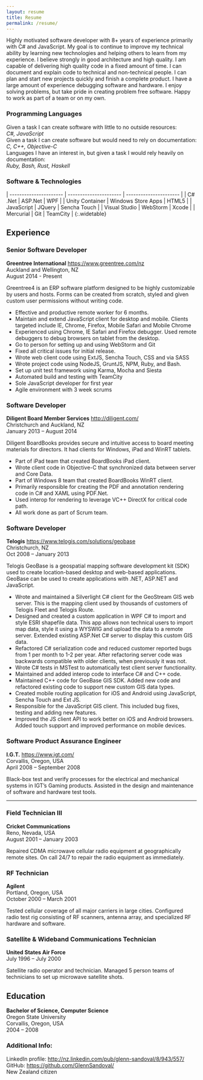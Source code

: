 ```yaml
---
layout: resume
title: Resume
permalink: /resume/
---
```


Highly motivated software developer with 8+ years of experience primarily with C# and JavaScript. My goal is to continue to improve my technical ability by learning new technologies and helping others to learn from my experience. I believe strongly in good architecture and high quality. I am capable of delivering high quality code in a fixed amount of time. I can document and explain code to technical and non-technical people. I can plan and start new projects quickly and finish a complete product. I have a large amount of experience debugging software and hardware. I enjoy solving problems, but take pride in creating problem free software. Happy to work as part of a team or on my own.

### Programming Languages
Given a task I can create software with little to no outside resources:  
*C#, JavaScript*  
Given a task I can create software but would need to rely on documentation:  
*C, C++, Objective-C*  
Languages I have an interest in, but given a task I would rely heavily on documentation:  
*Ruby, Bash, Rust, Haskell*  

### Software & Technologies

| ---------------------- | ---------------------- | ---------------------- |
| C# .Net                | ASP.Net                | WPF                    |
| Unity Container        | Windows Store Apps     | HTML5                  |
| JavaScript             | JQuery                 | Sencha Touch           |
| Visual Studio          | WebStorm               | Xcode                  |
| Mercurial              | Git                    | TeamCity               |
{:.widetable}  



## **Experience**

### **Senior Software Developer**
**Greentree International** <https://www.greentree.com/nz>  
Auckland and Wellington, NZ  
August 2014 - Present  

Greentree4 is an ERP software platform designed to be highly customizable by users and hosts. Forms
can be created from scratch, styled and given custom user permissions without writing code.  

* Effective and productive remote worker for 6 months.
* Maintain and extend JavaScript client for desktop and mobile. Clients targeted include IE, Chrome, Firefox, Mobile Safari and Mobile Chrome
* Experienced using Chrome, IE Safari and Firefox debugger. Used remote debuggers to debug browsers on tablet from the desktop.
* Go to person for setting up and using WebStorm and Git
* Fixed all critical issues for initial release.
* Wrote web client code using ExtJS, Sencha Touch, CSS and via SASS
* Wrote project code using NodeJS, GruntJS, NPM, Ruby, and Bash.
* Set up unit test framework using Karma, Mocha and Siesta
* Automated build and testing with TeamCity
* Sole JavaScript developer for first year
* Agile environment with 3 week scrums

### **Software Developer**
**Diligent Board Member Services** <http://diligent.com/>  
Christchurch and Auckland, NZ  
January 2013 – August 2014  

Diligent BoardBooks provides secure and intuitive access to board meeting materials for directors. It had clients for Windows, iPad and WinRT tablets.

* Part of iPad team that created BoardBooks iPad client.
* Wrote client code in Objective-C that synchronized data between server and Core Data.
* Part of Windows 8 team that created BoardBooks WinRT client.
* Primarily responsible for creating the PDF and annotation rendering code in C# and XAML using PDF.Net.
* Used interop for rendering to leverage VC++ DirectX for critical code path.
* All work done as part of Scrum team.

### **Software Developer**
**Telogis** <https://www.telogis.com/solutions/geobase>  
Christchurch, NZ  
Oct 2008 – January 2013  

Telogis GeoBase is a geospatial mapping software development kit (SDK) used to create location-based desktop and web-based applications. GeoBase can be used to create applications with .NET, ASP.NET and JavaScript.  

* Wrote and maintained a Silverlight C# client for the GeoStream GIS web server. This is the mapping client used by thousands of customers of Telogis Fleet and Telogis Route.
* Designed and created a custom application in WPF C# to import and style ESRI shapefile data. This app allows non technical users to import map data, style it using a WYSWIG and upload the data to a remote server. Extended existing ASP.Net C# server to display this custom GIS data.
* Refactored C# serialization code and reduced customer reported bugs from 1 per month to 1-2 per year. After refactoring server code was backwards compatible with older clients, when previously it was not.
* Wrote C# tests in MSTest to automatically test client server functionality.
* Maintained and added interop code to interface C# and C++ code.
* Maintained C++ code for GeoBase GIS SDK. Added new code and refactored existing code to support new custom GIS data types.
* Created mobile routing application for iOS and Android using JavaScript, Sencha Touch and Ext JS.
* Responsible for the JavaScript GIS client. This included bug fixes, testing and adding new features.
* Improved the JS client API to work better on iOS and Android browsers. Added touch support and improved performance on mobile devices.

### **Software Product Assurance Engineer**
**I.G.T.** <https://www.igt.com/>  
Corvallis, Oregon, USA  
April 2008 – September 2008  

Black-box test and verify processes for the electrical and mechanical systems in IGT’s Gaming products. Assisted in the design and maintenance of software and hardware test tools.

---

### Field Technician III
**Cricket Communications**  
Reno, Nevada, USA  
August 2001 – January 2003  

Repaired CDMA microwave cellular radio equipment at geographically remote sites. On call 24/7 to repair the radio equipment as immediately.

### RF Technician
**Agilent**  
Portland, Oregon, USA  
October 2000 – March 2001

Tested cellular coverage of all major carriers in large cities. Configured radio test rig consisting of RF scanners, antenna array, and specialized RF hardware and software.

### Satellite & Wideband Communications Technician
**United States Air Force**  
July 1996 – July 2000  

Satellite radio operator and technician.
Managed 5 person teams of technicians to set up microwave satellite shots.

## Education

**Bachelor of Science, Computer Science**  
Oregon State University  
Corvallis, Oregon, USA  
2004 – 2008


### Additional Info:
LinkedIn profile:
<http://nz.linkedin.com/pub/glenn-sandoval/8/943/557/>  
GitHub:
<https://github.com/GlennSandoval/>  
New Zealand citizen
